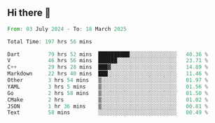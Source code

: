 ## Hi there 👋

<!--START_SECTION:waka-->

```rust
From: 03 July 2024 - To: 18 March 2025

Total Time: 197 hrs 56 mins

Dart         79 hrs 52 mins  ██████████░░░░░░░░░░░░░░░   40.36 %
V            46 hrs 56 mins  ██████░░░░░░░░░░░░░░░░░░░   23.71 %
C++          29 hrs 28 mins  ███▓░░░░░░░░░░░░░░░░░░░░░   14.89 %
Markdown     22 hrs 40 mins  ███░░░░░░░░░░░░░░░░░░░░░░   11.46 %
Other        3 hrs 54 mins   ▒░░░░░░░░░░░░░░░░░░░░░░░░   01.97 %
YAML         3 hrs 5 mins    ▒░░░░░░░░░░░░░░░░░░░░░░░░   01.56 %
Go           2 hrs 58 mins   ▒░░░░░░░░░░░░░░░░░░░░░░░░   01.50 %
CMake        2 hrs           ▒░░░░░░░░░░░░░░░░░░░░░░░░   01.02 %
JSON         1 hr 36 mins    ▒░░░░░░░░░░░░░░░░░░░░░░░░   00.81 %
Text         58 mins         ░░░░░░░░░░░░░░░░░░░░░░░░░   00.49 %
```

<!--END_SECTION:waka-->

<!--
**mathiskakal/mathiskakal** is a ✨ _special_ ✨ repository because its `README.md` (this file) appears on your GitHub profile.

Here are some ideas to get you started:

- 🔭 I’m currently working on ...
- 🌱 I’m currently learning ...
- 👯 I’m looking to collaborate on ...
- 🤔 I’m looking for help with ...
- 💬 Ask me about ...
- 📫 How to reach me: ...
- 😄 Pronouns: ...
- ⚡ Fun fact: ...
-->
